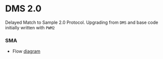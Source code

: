 # DMS 2.0
Delayed Match to Sample 2.0 Protocol. Upgrading from `DMS` and base code initially written with `PWM2`

### SMA
* Flow [diagram](https://docs.google.com/drawings/d/1TdGXWv2zME2ZIzvdt-MyJcfGsiPKddUEM4NUAQwQRmo/edit)
